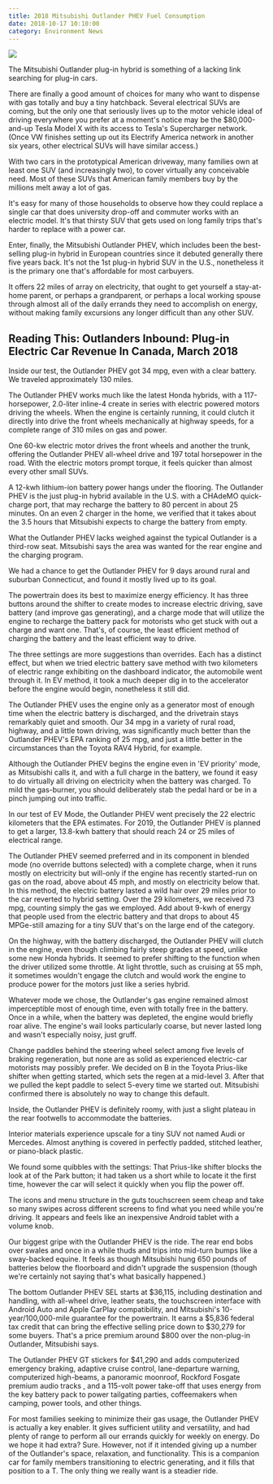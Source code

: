```yaml
---
title: 2018 Mitsubishi Outlander PHEV Fuel Consumption
date: 2018-10-17 10:10:00
category: Environment News
---
```


![](/images/3.jpg)

The Mitsubishi Outlander plug-in hybrid is something of a lacking link searching for plug-in cars.

There are finally a good amount of choices for many who want to dispense with gas totally and buy a tiny hatchback. Several electrical SUVs are coming, but the only one that seriously lives up to the motor vehicle ideal of driving everywhere you prefer at a moment's notice may be the $80,000-and-up Tesla Model X with its access to Tesla's Supercharger network. (Once VW finishes setting up out its Electrify America network in another six years, other electrical SUVs will have similar access.)
<!-- more -->
With two cars in the prototypical American driveway, many families own at least one SUV (and increasingly two), to cover virtually any conceivable need. Most of these SUVs that American family members buy by the millions melt away a lot of gas.

It's easy for many of those households to observe how they could replace a single car that does university drop-off and commuter works with an electric model. It's that thirsty SUV that gets used on long family trips that's harder to replace with a power car.

Enter, finally, the Mitsubishi Outlander PHEV, which includes been the best-selling plug-in hybrid in European countries since it debuted generally there five years back. It's not the 1st plug-in hybrid SUV in the U.S., nonetheless it is the primary one that's affordable for most carbuyers.

It offers 22 miles of array on electricity, that ought to get yourself a stay-at-home parent, or perhaps a grandparent, or perhaps a local working spouse through almost all of the daily errands they need to accomplish on energy, without making family excursions any longer difficult than any other SUV.

## Reading This: Outlanders Inbound: Plug-in Electric Car Revenue In Canada, March 2018

Inside our test, the Outlander PHEV got 34 mpg, even with a clear battery. We traveled approximately 130 miles.

The Outlander PHEV works much like the latest Honda hybrids, with a 117-horsepower, 2.0-liter inline-4 create in series with electric powered motors driving the wheels. When the engine is certainly running, it could clutch it directly into drive the front wheels mechanically at highway speeds, for a complete range of 310 miles on gas and power.

One 60-kw electric motor drives the front wheels and another the trunk, offering the Outlander PHEV all-wheel drive and 197 total horsepower in the road. With the electric motors prompt torque, it feels quicker than almost every other small SUVs.

A 12-kwh lithium-ion battery power hangs under the flooring. The Outlander PHEV is the just plug-in hybrid available in the U.S. with a CHAdeMO quick-charge port, that may recharge the battery to 80 percent in about 25 minutes. On an even 2 charger in the home, we verified that it takes about the 3.5 hours that Mitsubishi expects to charge the battery from empty.

What the Outlander PHEV lacks weighed against the typical Outlander is a third-row seat. Mitsubishi says the area was wanted for the rear engine and the charging program.

We had a chance to get the Outlander PHEV for 9 days around rural and suburban Connecticut, and found it mostly lived up to its goal.

The powertrain does its best to maximize energy efficiency. It has three buttons around the shifter to create modes to increase electric driving, save battery (and improve gas generating), and a charge mode that will utilize the engine to recharge the battery pack for motorists who get stuck with out a charge and want one. That's, of course, the least efficient method of charging the battery and the least efficient way to drive.

The three settings are more suggestions than overrides. Each has a distinct effect, but when we tried electric battery save method with two kilometers of electric range exhibiting on the dashboard indicator, the automobile went through it. In EV method, it took a much deeper dig in to the accelerator before the engine would begin, nonetheless it still did.

The Outlander PHEV uses the engine only as a generator most of enough time when the electric battery is discharged, and the drivetrain stays remarkably quiet and smooth. Our 34 mpg in a variety of rural road, highway, and a little town driving, was significantly much better than the Outlander PHEV's EPA ranking of 25 mpg, and just a little better in the circumstances than the Toyota RAV4 Hybrid, for example.

Although the Outlander PHEV begins the engine even in 'EV priority' mode, as Mitsubishi calls it, and with a full charge in the battery, we found it easy to do virtually all driving on electricity when the battery was charged. To mild the gas-burner, you should deliberately stab the pedal hard or be in a pinch jumping out into traffic.

In our test of EV Mode, the Outlander PHEV went precisely the 22 electric kilometers that the EPA estimates. For 2019, the Outlander PHEV is planned to get a larger, 13.8-kwh battery that should reach 24 or 25 miles of electrical range.

The Outlander PHEV seemed preferred and in its component in blended mode (no override buttons selected) with a complete charge, when it runs mostly on electricity but will-only if the engine has recently started-run on gas on the road, above about 45 mph, and mostly on electricity below that. In this method, the electric battery lasted a wild hair over 29 miles prior to the car reverted to hybrid setting. Over the 29 kilometers, we received 73 mpg, counting simply the gas we employed. Add about 9-kwh of energy that people used from the electric battery and that drops to about 45 MPGe-still amazing for a tiny SUV that's on the large end of the category.

On the highway, with the battery discharged, the Outlander PHEV will clutch in the engine, even though climbing fairly steep grades at speed, unlike some new Honda hybrids. It seemed to prefer shifting to the function when the driver utilized some throttle. At light throttle, such as cruising at 55 mph, it sometimes wouldn't engage the clutch and would work the engine to produce power for the motors just like a series hybrid.

Whatever mode we chose, the Outlander's gas engine remained almost imperceptible most of enough time, even with totally free in the battery. Once in a while, when the battery was depleted, the engine would briefly roar alive. The engine's wail looks particularly coarse, but never lasted long and wasn't especially noisy, just gruff.

Change paddles behind the steering wheel select among five levels of braking regeneration, but none are as solid as experienced electric-car motorists may possibly prefer. We decided on B in the Toyota Prius-like shifter when getting started, which sets the regen at a mid-level 3. After that we pulled the kept paddle to select 5-every time we started out. Mitsubishi confirmed there is absolutely no way to change this default.

Inside, the Outlander PHEV is definitely roomy, with just a slight plateau in the rear footwells to accommodate the batteries.

Interior materials experience upscale for a tiny SUV not named Audi or Mercedes. Almost anything is covered in perfectly padded, stitched leather, or piano-black plastic.

We found some quibbles with the settings: That Prius-like shifter blocks the look at of the Park button; it had taken us a short while to locate it the first time, however the car will select it quickly when you flip the power off.

The icons and menu structure in the guts touchscreen seem cheap and take so many swipes across different screens to find what you need while you're driving. It appears and feels like an inexpensive Android tablet with a volume knob.

Our biggest gripe with the Outlander PHEV is the ride. The rear end bobs over swales and once in a while thuds and trips into mid-turn bumps like a sway-backed equine. It feels as though Mitsubishi hung 650 pounds of batteries below the floorboard and didn't upgrade the suspension (though we're certainly not saying that's what basically happened.)

The bottom Outlander PHEV SEL starts at $36,115, including destination and handling, with all-wheel drive, leather seats, the touchscreen interface with Android Auto and Apple CarPlay compatibility, and Mitsubishi's 10-year/100,000-mile guarantee for the powertrain. It earns a $5,836 federal tax credit that can bring the effective selling price down to $30,279 for some buyers. That's a price premium around $800 over the non-plug-in Outlander, Mitsubishi says.

The Outlander PHEV GT stickers for $41,290 and adds computerized emergency braking, adaptive cruise control, lane-departure warning, computerized high-beams, a panoramic moonroof, Rockford Fosgate premium audio tracks , and a 115-volt power take-off that uses energy from the key battery pack to power tailgating parties, coffeemakers when camping, power tools, and other things.

For most families seeking to minimize their gas usage, the Outlander PHEV is actually a key enabler. It gives sufficient utility and versatility, and had plenty of range to perform all our errands quickly for weekly on energy. Do we hope it had extra? Sure. However, not if it intended giving up a number of the Outlander's space, relaxation, and functionality. This is a companion car for family members transitioning to electric generating, and it fills that position to a T. The only thing we really want is a steadier ride.
